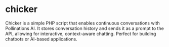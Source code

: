 # chicker
Chicker is a simple PHP script that enables continuous conversations with Pollinations AI. It stores conversation history and sends it as a prompt to the API, allowing for interactive, context-aware chatting. Perfect for building chatbots or AI-based applications.

